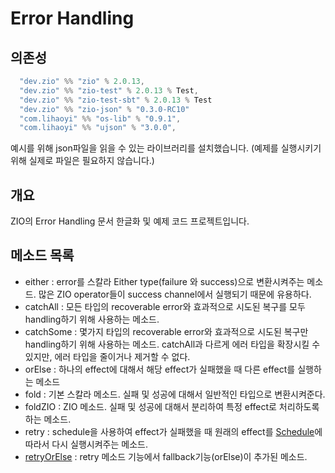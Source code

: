 # Error Handling

## 의존성

```sbt
  "dev.zio" %% "zio" % 2.0.13,
  "dev.zio" %% "zio-test" % 2.0.13 % Test,
  "dev.zio" %% "zio-test-sbt" % 2.0.13 % Test
  "dev.zio" %% "zio-json" % "0.3.0-RC10"
  "com.lihaoyi" %% "os-lib" % "0.9.1",
  "com.lihaoyi" %% "ujson" % "3.0.0",
```

예시를 위해 json파일을 읽을 수 있는 라이브러리를 설치했습니다.
(예제를 실행시키기 위해 실제로 파일은 필요하지 않습니다.)

## 개요

ZIO의 Error Handling 문서 한글화 및 예제 코드 프로젝트입니다.

## 메소드 목록

- either : error를 스칼라 Either type(failure 와 success)으로 변환시켜주는 메소드. 많은 ZIO operator들이 success channel에서 실행되기 때문에 유용하다.
- catchAll : 모든 타입의 recoverable error와 효과적으로 시도된 복구를 모두 handling하기 위해 사용하는 메소드.
- catchSome : 몇가지 타입의 recoverable error와 효과적으로 시도된 복구만 handling하기 위해 사용하는 메소드. catchAll과 다르게 에러 타입을 확장시킬 수 있지만, 에러 타입을 줄이거나 제거할 수 없다.
- orElse : 하나의 effect에 대해서 해당 effect가 실패했을 때 다른 effect를 실행하는 메소드
- fold : 기본 스칼라 메소드. 실패 및 성공에 대해서 일반적인 타입으로 변환시켜준다.
- foldZIO : ZIO 메소드. 실패 및 성공에 대해서 분리하여 특정 effect로 처리하도록 하는 메소드.
- retry : schedule을 사용하여 effect가 실패했을 때 원래의 effect를 [Schedule](https://zio.dev/reference/schedule/)에 따라서 다시 실행시켜주는 메소드.
- [retryOrElse](https://zio.dev/reference/error-management/recovering/retrying/#zioretryorelse) : retry 메소드 기능에서 fallback기능(orElse)이 추가된 메소드.
